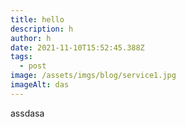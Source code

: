 ```yaml
---
title: hello
description: h
author: h
date: 2021-11-10T15:52:45.388Z
tags:
  - post
image: /assets/imgs/blog/service1.jpg
imageAlt: das
---
```

assdasa
